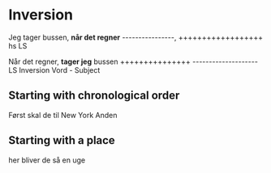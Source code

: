 # Inversion

Jeg tager bussen, **når det regner**
----------------, ++++++++++++++++++
       hs                 LS

Når det regner, **tager jeg** bussen
+++++++++++++++ --------------------
        LS      Inversion Vord - Subject

## Starting with chronological order

Først skal de til New York
Anden

## Starting with a place

her bliver de så en uge
